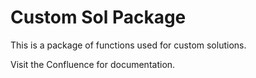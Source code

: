 # Custom Sol Package

 This is a package of functions used for custom solutions.

 Visit the Confluence for documentation.
